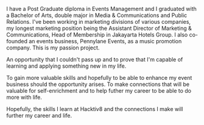 [//]: # (Ceritakan sedikit tentang latar belakangmu seperti pendidikan terakhir atau pekerjaan sebelumnya)
I have a Post Graduate diploma in Events Management and I graduated with a Bachelor of Arts, double major in Media & Communications and Public Relations.
I've been working in marketing divisions of various companies, my longest marketing position being the Assistant Director of Marketing & Communications, Head of Membership in Jakayarta Hotels Group. I also co-founded an events business, Pennylane Events, as a music promotion company. This is my passion project.

[//]: # (Motivasi apa yang mendorongmu untuk ikut program coding bootcamp di Hacktiv8?)
An opportunity that I couldn't pass up and to prove that I'm capable of learning and applying something new in my life.

[//]: # (Beri tahu kami, apa yang ingin kamu dapatkan di Hacktiv8 dan apa yang ingin kamu capai setelah lulus dari sini?)
To gain more valuable skills and hopefully to be able to enhance my event business should the opportunity arises.
To make connections that will be valuable for self-enrichment and to help futher my career to be able to do more with life.

[//]: # (Apakah ada hal lain yang ingin disampaikan? Bila ada, kamu bebas untuk menuliskannya)
Hopefully, the skills I learn at Hacktiv8 and the connections I make will further my career and life.
